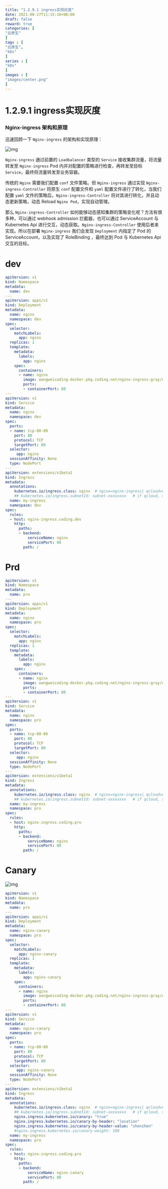 ```yaml
---
title: "1.2.9.1 ingress实现灰度"
date: 2021-08-27T11:15:10+08:00
draft: false
reward: true
categories: [
"云原生"
]
tags : [
"云原生",
"k8s"
]
series : [
"k8s"
]
images : [
"images/center.png"
]
---
```


# 1.2.9.1 ingress实现灰度

### Nginx-ingress 架构和原理

迅速回顾一下 `Nginx-ingress` 的架构和实现原理：

![img](http://picgo.6and.ltd/img/20200727162517.png)

`Nginx-ingress` 通过前置的 `Loadbalancer` 类型的 `Service` 接收集群流量，将流量转发至 `Nginx-ingress` Pod 内并对配置的策略进行检查，再转发至目标 `Service`，最终将流量转发至业务容器。

传统的 `Nginx` 需要我们配置 `conf` 文件策略。但 `Nginx-ingress` 通过实现 `Nginx-ingress-Controller` 将原生 `conf` 配置文件和 `yaml` 配置文件进行了转化，当我们配置 `yaml` 文件的策略后，`Nginx-ingress-Controller` 将对其进行转化，并且动态更新策略，动态 Reload `Nginx Pod`，实现自动管理。

那么 `Nginx-ingress-Controller` 如何能够动态感知集群的策略变化呢？方法有很多种，可以通过 webhook admission 拦截器，也可以通过 ServiceAccount 与 Kubernetes Api 进行交互，动态获取。`Nginx-ingress-Controller` 使用后者来实现。所以在部署 `Nginx-ingress` 我们会发现 `Deployment` 内指定了 Pod 的 ServiceAccount，以及实现了 RoleBinding ，最终达到 Pod 与 Kubernetes Api 交互的目标。



# dev

```yaml
apiVersion: v1
kind: Namespace
metadata:
  name: dev
---
apiVersion: apps/v1
kind: Deployment
metadata:
  name: nginx
  namespace: dev
spec:
  selector:
    matchLabels:
      app: nginx
  replicas: 1
  template:
    metadata:
      labels:
        app: nginx
    spec:
      containers:
      - name: nginx
        image: wangweicoding-docker.pkg.coding.net/nginx-ingress-gray/docker/nginx
        ports:
        - containerPort: 80
---
apiVersion: v1
kind: Service
metadata:
  name: nginx
  namespace: dev
spec:
  ports:
  - name: tcp-80-80
    port: 80
    protocol: TCP
    targetPort: 80
  selector:
     app: nginx
  sessionAffinity: None
  type: NodePort
---
apiVersion: extensions/v1beta1
kind: Ingress
metadata:
  annotations:
    kubernetes.io/ingress.class: nginx  # nginx=nginx-ingress| qcloud=CLB ingress
    ## kubernetes.io/ingress.subnetId: subnet-xxxxxxxx   # if qcloud, should give subnet
  name: my-ingress
  namespace: dev
spec:
  rules:
  - host: nginx-ingress.coding.dev
    http:
      paths:
      - backend:
          serviceName: nginx
          servicePort: 80
        path: /
```



# Prd

```yaml
apiVersion: v1
kind: Namespace
metadata:
  name: pro
---
apiVersion: apps/v1
kind: Deployment
metadata:
  name: nginx
  namespace: pro
spec:
  selector:
    matchLabels:
      app: nginx
  replicas: 1
  template:
    metadata:
      labels:
        app: nginx
    spec:
      containers:
      - name: nginx
        image: wangweicoding-docker.pkg.coding.net/nginx-ingress-gray/docker/nginx
        ports:
        - containerPort: 80
---
apiVersion: v1
kind: Service
metadata:
  name: nginx
  namespace: pro
spec:
  ports:
  - name: tcp-80-80
    port: 80
    protocol: TCP
    targetPort: 80
  selector:
     app: nginx
  sessionAffinity: None
  type: NodePort
---
apiVersion: extensions/v1beta1
kind: Ingress
metadata:
  annotations:
    kubernetes.io/ingress.class: nginx  # nginx=nginx-ingress| qcloud=CLB ingress
    ## kubernetes.io/ingress.subnetId: subnet-xxxxxxxx   # if qcloud, should give subnet
  name: my-ingress
  namespace: pro
spec:
  rules:
  - host: nginx-ingress.coding.pro
    http:
      paths:
      - backend:
          serviceName: nginx
          servicePort: 80
        path: /
```



# Canary

![img](https://help-assets.codehub.cn/enterprise/20200727163900.png)

```yaml
apiVersion: v1
kind: Namespace
metadata:
  name: pro
---
apiVersion: apps/v1
kind: Deployment
metadata:
  name: nginx-canary
  namespace: pro
spec:
  selector:
    matchLabels:
      app: nginx-canary
  replicas: 1
  template:
    metadata:
      labels:
        app: nginx-canary
    spec:
      containers:
      - name: nginx
        image: wangweicoding-docker.pkg.coding.net/nginx-ingress-gray/docker/nginx
        ports:
        - containerPort: 80
---
apiVersion: v1
kind: Service
metadata:
  name: nginx-canary
  namespace: pro
spec:
  ports:
  - name: tcp-80-80
    port: 80
    protocol: TCP
    targetPort: 80
  selector:
     app: nginx-canary
  sessionAffinity: None
  type: NodePort
---
apiVersion: extensions/v1beta1
kind: Ingress
metadata:
  annotations:
    kubernetes.io/ingress.class: nginx  # nginx=nginx-ingress| qcloud=CLB ingress
    ## kubernetes.io/ingress.subnetId: subnet-xxxxxxxx   # if qcloud, should give subnet
    nginx.ingress.kubernetes.io/canary: "true"
    nginx.ingress.kubernetes.io/canary-by-header: "location"
    nginx.ingress.kubernetes.io/canary-by-header-value: "shenzhen"
    #nginx.ingress.kubernetes.io/canary-weight: 100
  name: my-ingress
  namespace: pro
spec:
  rules:
  - host: nginx-ingress.coding.pro
    http:
      paths:
      - backend:
          serviceName: nginx-canary
          servicePort: 80
        path: /
```

